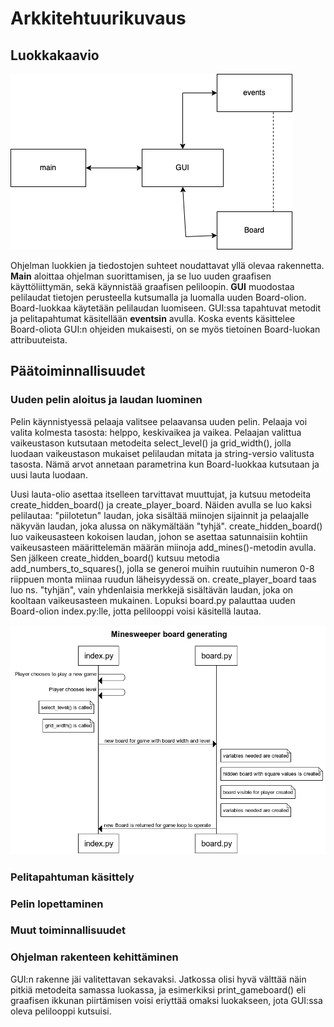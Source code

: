 # Arkkitehtuurikuvaus
## Luokkakaavio
![luokkakaavio](https://github.com/savalre/ot-harjoitustyo/blob/8a3b2e71d7843cdfd30118cc4f740a61c5e5d0e7/dokumentaatio/pictures/luokkakaavio.png)

Ohjelman luokkien ja tiedostojen suhteet noudattavat yllä olevaa rakennetta. **Main** aloittaa ohjelman suorittamisen, ja se luo uuden graafisen käyttöliittymän, sekä käynnistää graafisen peliloopin. **GUI** muodostaa pelilaudat tietojen perusteella kutsumalla ja luomalla uuden Board-olion. Board-luokkaa käytetään pelilaudan luomiseen. GUI:ssa tapahtuvat metodit ja pelitapahtumat käsitellään **eventsin** avulla. Koska events käsittelee Board-oliota GUI:n ohjeiden mukaisesti, on se myös tietoinen Board-luokan attribuuteista. 

## Päätoiminnallisuudet
### Uuden pelin aloitus ja laudan luominen
Pelin käynnistyessä pelaaja valitsee pelaavansa uuden pelin. Pelaaja voi valita kolmesta tasosta: helppo, keskivaikea ja vaikea. Pelaajan valittua vaikeustason
kutsutaan metodeita select_level() ja grid_width(), jolla luodaan vaikeustason mukaiset pelilaudan mitata ja string-versio valitusta tasosta. Nämä
arvot annetaan parametrina kun Board-luokkaa kutsutaan ja uusi lauta luodaan.

Uusi lauta-olio asettaa itselleen tarvittavat muuttujat, ja kutsuu metodeita create_hidden_board() ja create_player_board. Näiden avulla se luo
kaksi pelilautaa: "piilotetun" laudan, joka sisältää miinojen sijainnit ja pelaajalle näkyvän laudan, joka alussa on näkymältään "tyhjä".
create_hidden_board() luo vaikeusasteen kokoisen laudan, johon se asettaa satunnaisiin kohtiin vaikeusasteen määrittelemän määrän miinoja add_mines()-metodin
avulla. Sen jälkeen create_hidden_board() kutsuu metodia add_numbers_to_squares(), jolla se generoi muihin ruutuihin numeron 0-8 riippuen monta miinaa
ruudun läheisyydessä on. create_player_board taas luo ns. "tyhjän", vain yhdenlaisia merkkejä sisältävän laudan, joka on kooltaan vaikeusasteen mukainen. 
Lopuksi board.py palauttaa uuden Board-olion index.py:lle, jotta pelilooppi voisi käsitellä lautaa.

![uuden laudan luonti](https://github.com/savalre/ot-harjoitustyo/blob/7dd9a9110fbb178776e8a098bb16d59ba9dda39d/dokumentaatio/pictures/Minesweeper%20board%20generating.png)

### Pelitapahtuman käsittely

### Pelin lopettaminen

### Muut toiminnallisuudet

### Ohjelman rakenteen kehittäminen
GUI:n rakenne jäi valitettavan sekavaksi. Jatkossa olisi hyvä välttää näin pitkiä metodeita samassa luokassa, ja esimerkiksi print_gameboard() eli graafisen ikkunan piirtämisen voisi eriyttää omaksi luokakseen, jota GUI:ssa oleva pelilooppi kutsuisi. 
